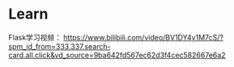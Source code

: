 # Learn
Flask学习视频：
https://www.bilibili.com/video/BV1DY4y1M7cS/?spm_id_from=333.337.search-card.all.click&vd_source=9ba642fd567ec62d3f4cec582667e6a2
